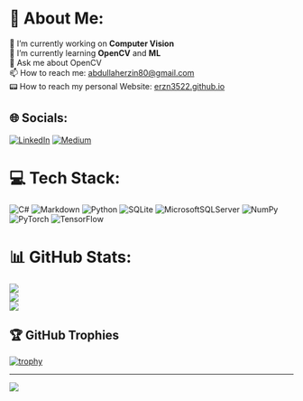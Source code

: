 # 💫 About Me:
 🔭 I’m currently working on **Computer Vision** <br> 🌱 I’m currently learning **OpenCV** and **ML**<br> 💬 Ask me about OpenCV<br> 📫 How to reach me: abdullaherzin80@gmail.com <br> 📟 How to reach my personal Website: [erzn3522.github.io](https://erzn3522.github.io)


## 🌐 Socials:
[![LinkedIn](https://img.shields.io/badge/LinkedIn-%230077B5.svg?logo=linkedin&logoColor=white)](https://linkedin.com/in/abdullah-erzin) [![Medium](https://img.shields.io/badge/Medium-12100E?logo=medium&logoColor=white)](https://medium.com/@abdullaherzin) 

# 💻 Tech Stack:
![C#](https://img.shields.io/badge/c%23-%23239120.svg?style=for-the-badge&logo=c-sharp&logoColor=white) ![Markdown](https://img.shields.io/badge/markdown-%23000000.svg?style=for-the-badge&logo=markdown&logoColor=white) ![Python](https://img.shields.io/badge/python-3670A0?style=for-the-badge&logo=python&logoColor=ffdd54) ![SQLite](https://img.shields.io/badge/sqlite-%2307405e.svg?style=for-the-badge&logo=sqlite&logoColor=white) ![MicrosoftSQLServer](https://img.shields.io/badge/Microsoft%20SQL%20Sever-CC2927?style=for-the-badge&logo=microsoft%20sql%20server&logoColor=white) ![NumPy](https://img.shields.io/badge/numpy-%23013243.svg?style=for-the-badge&logo=numpy&logoColor=white) ![PyTorch](https://img.shields.io/badge/PyTorch-%23EE4C2C.svg?style=for-the-badge&logo=PyTorch&logoColor=white) ![TensorFlow](https://img.shields.io/badge/TensorFlow-%23FF6F00.svg?style=for-the-badge&logo=TensorFlow&logoColor=white)
# 📊 GitHub Stats:
![](https://github-readme-stats.vercel.app/api?username=Erzn3522&theme=flat_border=true&include_all_commits=false&count_private=false)<br/>
![](https://github-readme-streak-stats.herokuapp.com/?user=Erzn3522&theme=oldie_border=true)<br/>
![](https://github-readme-stats.vercel.app/api/top-langs/?username=Erzn3522&theme=oldie_border=true&include_all_commits=true&count_private=true&layout=compact)

## 🏆 GitHub Trophies

[![trophy](https://github-profile-trophy.vercel.app/?username=Erzn3522&no-bg=true&theme=oldie)](https://github.com/Erzn3522/github-profile-trophy)

---
[![](https://visitcount.itsvg.in/api?id=Erzn3522&icon=0&color=0)](https://visitcount.itsvg.in)

<!-- Proudly created with GPRM ( https://gprm.itsvg.in ) -->

